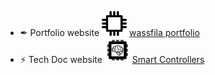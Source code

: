 - ✒ Portfolio website
[<img src="portfolio.png" width=40>](https://wassfila.github.io/)
[wassfila portfolio](https://wassfila.github.io/)
- ⚡ Tech Doc website
[<img src="controllers.png" width=40>](https://smartcontrollers.github.io/)
[Smart Controllers](https://smartcontrollers.github.io/)
